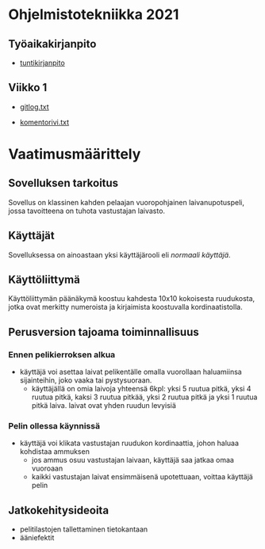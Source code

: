 # Ohjelmistotekniikka 2021
## Työaikakirjanpito
* [tuntikirjanpito](https://github.com/tommivk/ot-harjoitustyo/blob/master/tuntikirjanpito.md)
## Viikko 1
* [gitlog.txt](https://github.com/tommivk/ot-harjoitustyo/blob/master/laskarit/viikko1/gitlog.txt)
 
* [komentorivi.txt](https://github.com/tommivk/ot-harjoitustyo/blob/master/laskarit/viikko1/komentorivi.txt)


# Vaatimusmäärittely
## Sovelluksen tarkoitus
Sovellus on klassinen kahden pelaajan vuoropohjainen laivanupotuspeli, jossa tavoitteena on tuhota vastustajan laivasto.
## Käyttäjät
Sovelluksessa on ainoastaan yksi käyttäjärooli eli <i>normaali käyttäjä</i>.
## Käyttöliittymä
Käyttöliittymän päänäkymä koostuu kahdesta 10x10 kokoisesta ruudukosta, jotka ovat merkitty numeroista ja kirjaimista koostuvalla kordinaatistolla. 
## Perusversion tajoama toiminnallisuus
### Ennen pelikierroksen alkua
* käyttäjä voi asettaa laivat pelikentälle omalla vuorollaan haluamiinsa sijainteihin, joko vaaka tai pystysuoraan. 
  * käyttäjällä on omia laivoja yhteensä 6kpl: yksi 5 ruutua pitkä, yksi 4 ruutua pitkä, kaksi 3 ruutua pitkää, yksi 2 ruutua pitkä ja yksi 1 ruutua pitkä laiva. laivat ovat yhden ruudun levyisiä
### Pelin ollessa käynnissä 
* käyttäjä voi klikata vastustajan ruudukon kordinaattia, johon haluaa kohdistaa ammuksen
  * jos ammus osuu vastustajan laivaan, käyttäjä saa jatkaa omaa vuoroaan
  * kaikki vastustajan laivat ensimmäisenä upotettuaan, voittaa käyttäjä pelin
## Jatkokehitysideoita
* pelitilastojen tallettaminen tietokantaan
* ääniefektit
